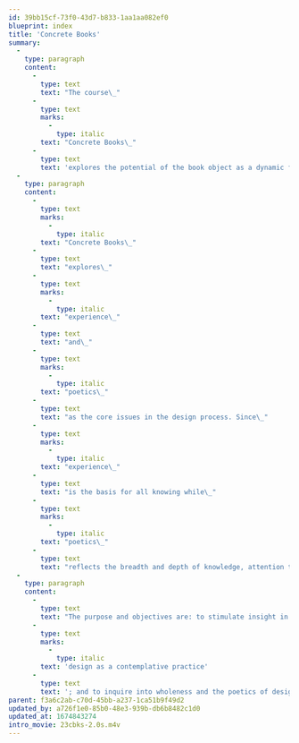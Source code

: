 ```yaml
---
id: 39bb15cf-73f0-43d7-b833-1aa1aa082ef0
blueprint: index
title: 'Concrete Books'
summary:
  -
    type: paragraph
    content:
      -
        type: text
        text: "The course\_"
      -
        type: text
        marks:
          -
            type: italic
        text: "Concrete Books\_"
      -
        type: text
        text: 'explores the potential of the book object as a dynamic form to incite feelings, ideas, and inspirations. In that potential the book as an object is viewed especially as an interactive time/space medium for a total (or hyper) experience wherein the “reader” (or user, or experiencer of the object) is both co-pilot and co-author unfolding a narrative of ideas from what is seen, touched, heard, performed, or read.'
  -
    type: paragraph
    content:
      -
        type: text
        marks:
          -
            type: italic
        text: "Concrete Books\_"
      -
        type: text
        text: "explores\_"
      -
        type: text
        marks:
          -
            type: italic
        text: "experience\_"
      -
        type: text
        text: "and\_"
      -
        type: text
        marks:
          -
            type: italic
        text: "poetics\_"
      -
        type: text
        text: "as the core issues in the design process. Since\_"
      -
        type: text
        marks:
          -
            type: italic
        text: "experience\_"
      -
        type: text
        text: "is the basis for all knowing while\_"
      -
        type: text
        marks:
          -
            type: italic
        text: "poetics\_"
      -
        type: text
        text: "reflects the breadth and depth of knowledge, attention to these aspects help one tap into the depth of perception and innovation. Our means for inquiry is to constantly produce bookworks via experimentation and play, supplemented by an array of relational topics (semiotics, mindfulness, perennial philosophy, indeterminacy and the spiritual in art). To optimize studio experience for production some class time includes alternate means for work, play, insight and inspiration.\_"
  -
    type: paragraph
    content:
      -
        type: text
        text: "The purpose and objectives are: to stimulate insight in the student’s design process and creativity; to explore\_"
      -
        type: text
        marks:
          -
            type: italic
        text: 'design as a contemplative practice'
      -
        type: text
        text: '; and to inquire into wholeness and the poetics of design.'
parent: f3a6c2ab-c70d-45bb-a237-1ca51b9f49d2
updated_by: a726f1e0-85b0-48e3-939b-db6b8482c1d0
updated_at: 1674843274
intro_movie: 23cbks-2.0s.m4v
---
```

